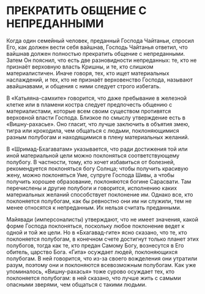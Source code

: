 # ПРЕКРАТИТЬ ОБЩЕНИЕ С НЕПРЕДАННЫМИ

Когда один семейный человек, преданный Господа Чайтаньи, спросил Его, как должен вести себя вайшнав, Господь Чайтанья ответил, что вайшнав должен полностью прекратить общение с непреданными. Затем Он пояснил, что есть две разновидности непреданных: те, кто не признаёт верховную власть Кришны, и те, кто слишком материалистичен. Иначе говоря, тех, кто ищет материальных наслаждений, и тех, кто не признаёт верховенство Господа, называют авайшнавами, и общения с ними следует строго избегать.

В «Катьяяна-самхите» говорится, что даже пребывание в железной клетке или в пламени костра следует предпочесть общению с материалистами, которые всем своим существом противятся верховной власти Господа. Близкое по смыслу утверждение есть в «Вишну-рахасье». Оно гласит, что лучше заключить в объятия змею, тигра или крокодила, чем общаться с людьми, поклоняющимися разным полубогам и находящимися в плену материальных желаний.

В «Шримад-Бхагаватам» указывается, что ради достижения той или иной материальной цели можно поклоняться соответствующему полубогу. В частности, тому, кто хочет избавиться от болезней, рекомендуется поклоняться богу Солнца; чтобы получить красивую жену, можно поклоняться Уме, супруге Господа Шивы, а чтобы получить хорошее образование, поклоняются богине Сарасвати. Там перечислены и другие полубоги и говорится, исполнению каких материальных желаний способствует поклонение им. Однако все, кто поклоняется полубогам, как бы ревностно они им ни служили, тем не менее относятся к непреданным. Их нельзя считать преданными.

Майявади (имперсоналисты) утверждают, что не имеет значения, какой форме Господа поклоняться, поскольку любое поклонение ведет к одной и той же цели. Но в «Бхагавад-гите» ясно сказано, что те, кто поклоняется полубогам, в конечном счете достигнут только планет этих полубогов, тогда как те, кто предан Самому Богу, вознесутся в Его обитель, царство Бога. «Гита» осуждает людей, поклоняющихся полубогам. В ней говорится, что из-за своего вожделения они утратили разум, поэтому они и поклоняются всевозможным полубогам. Как уже упоминалось, «Вишну-рахасья» тоже сурово осуждает тех, кто поклоняется полубогам: в ней сказано, что лучше жить с самыми опасными зверями, чем общаться с такими людьми.
